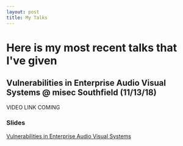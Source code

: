 ```yaml
---
layout: post
title: My Talks
---
```


# Here is my most recent talks that I've given

## Vulnerabilities in Enterprise Audio Visual Systems @ misec Southfield (11/13/18)

VIDEO LINK COMING

### Slides
[Vulnerabilities in Enterprise Audio Visual Systems](https://github.com/AnthonyTippy/Documents/blob/master/1.0%20-%20Vulnerabilities%20in%20Enterprise%20Conferencing%20Solutions%20.pdf?raw=true)


